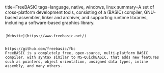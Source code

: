 title=FreeBASIC
tags=language, native, windows, linux
summary=A set of cross-platform development tools, consisting of a (BASIC) compiler, GNU-based assembler, linker and archiver, and supporting runtime libraries, including a software-based graphics library.
~~~~~~

[Website](https://www.freebasic.net/)


https://github.com/freebasic/fbc
FreeBASIC is a completely free, open-source, multi-platform BASIC compiler, with syntax similar to MS-QuickBASIC, that adds new features such as pointers, object orientation, unsigned data types, inline assembly, and many others.
